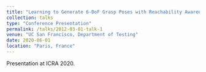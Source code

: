 ```yaml
---
title: "Learning to Generate 6-DoF Grasp Poses with Reachability Awareness"
collection: talks
type: "Conference Presentation"
permalink: /talks/2012-03-01-talk-1
venue: "UC San Francisco, Department of Testing"
date: 2020-06-01
location: "Paris, France"
---
```


Presentation at ICRA 2020.
